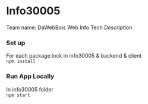 # Info30005
Team name: DaWebBois
Web Info Tech
*Description*

### Set up
For each package.lock in info30005 & backend & client  
`npm install`

### Run App Locally
In info30005 folder  
`npm start`
